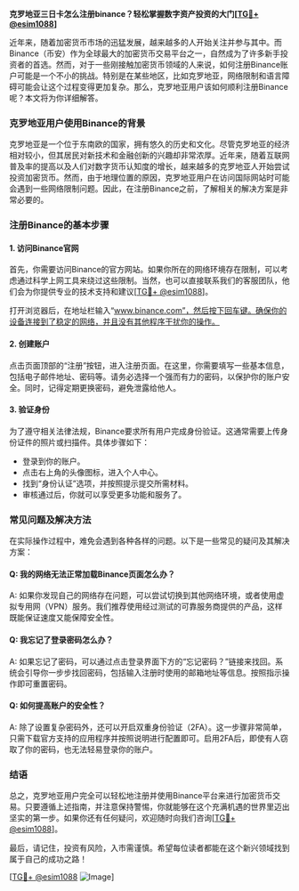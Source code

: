 **克罗地亚三日卡怎么注册binance？轻松掌握数字资产投资的大门[[TG💪+ @esim1088](https://t.me/s/esim1088)]**

近年来，随着加密货币市场的迅猛发展，越来越多的人开始关注并参与其中。而Binance（币安）作为全球最大的加密货币交易平台之一，自然成为了许多新手投资者的首选。然而，对于一些刚接触加密货币领域的人来说，如何注册Binance账户可能是一个不小的挑战。特别是在某些地区，比如克罗地亚，网络限制和语言障碍可能会让这个过程变得更加复杂。那么，克罗地亚用户该如何顺利注册Binance呢？本文将为你详细解答。

### 克罗地亚用户使用Binance的背景

克罗地亚是一个位于东南欧的国家，拥有悠久的历史和文化。尽管克罗地亚的经济相对较小，但其居民对新技术和金融创新的兴趣却非常浓厚。近年来，随着互联网普及率的提高以及人们对数字货币认知度的增长，越来越多的克罗地亚人开始尝试投资加密货币。然而，由于地理位置的原因，克罗地亚用户在访问国际网站时可能会遇到一些网络限制问题。因此，在注册Binance之前，了解相关的解决方案是非常必要的。

### 注册Binance的基本步骤

#### 1. 访问Binance官网

首先，你需要访问Binance的官方网站。如果你所在的网络环境存在限制，可以考虑通过科学上网工具来绕过这些限制。当然，也可以直接联系我们的客服团队，他们会为你提供专业的技术支持和建议[[TG💪+ @esim1088](https://t.me/s/esim1088)]。

打开浏览器后，在地址栏输入“www.binance.com”，然后按下回车键。确保你的设备连接到了稳定的网络，并且没有其他程序干扰你的操作。

#### 2. 创建账户

点击页面顶部的“注册”按钮，进入注册页面。在这里，你需要填写一些基本信息，包括电子邮件地址、密码等。请务必选择一个强而有力的密码，以保护你的账户安全。同时，记得定期更换密码，避免泄露给他人。

#### 3. 验证身份

为了遵守相关法律法规，Binance要求所有用户完成身份验证。这通常需要上传身份证件的照片或扫描件。具体步骤如下：

- 登录到你的账户。
- 点击右上角的头像图标，进入个人中心。
- 找到“身份认证”选项，并按照提示提交所需材料。
- 审核通过后，你就可以享受更多功能和服务了。

### 常见问题及解决方法

在实际操作过程中，难免会遇到各种各样的问题。以下是一些常见的疑问及其解决方案：

#### Q: 我的网络无法正常加载Binance页面怎么办？

A: 如果你发现自己的网络存在问题，可以尝试切换到其他网络环境，或者使用虚拟专用网（VPN）服务。我们推荐使用经过测试的可靠服务商提供的产品，这样既能保证速度又能保障安全性。

#### Q: 我忘记了登录密码怎么办？

A: 如果忘记了密码，可以通过点击登录界面下方的“忘记密码？”链接来找回。系统会引导你一步步找回密码，包括输入注册时使用的邮箱地址等信息。按照指示操作即可重置密码。

#### Q: 如何提高账户的安全性？

A: 除了设置复杂密码外，还可以开启双重身份验证（2FA）。这一步骤非常简单，只需下载官方支持的应用程序并按照说明进行配置即可。启用2FA后，即使有人窃取了你的密码，也无法轻易登录你的账户。

### 结语

总之，克罗地亚用户完全可以轻松地注册并使用Binance平台来进行加密货币交易。只要遵循上述指南，并注意保持警惕，你就能够在这个充满机遇的世界里迈出坚实的第一步。如果你还有任何疑问，欢迎随时向我们咨询[[TG💪+ @esim1088](https://t.me/s/esim1088)]。

最后，请记住，投资有风险，入市需谨慎。希望每位读者都能在这个新兴领域找到属于自己的成功之路！

[[TG💪+ @esim1088](https://t.me/s/esim1088) ![Image](https://i.postimg.cc/4NQfJmqS/Snipaste-2025-05-13-00-14-12.png)]